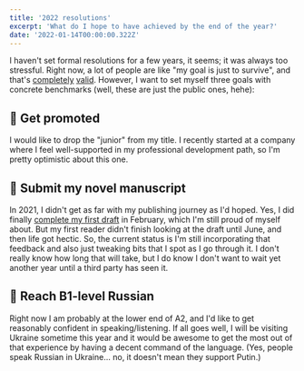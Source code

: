 ```yaml
---
title: '2022 resolutions'
excerpt: 'What do I hope to have achieved by the end of the year?'
date: '2022-01-14T00:00:00.322Z'
---
```


<p data-block-key="26qxe">I haven&#x27;t set formal resolutions for a few years, it seems; it was always too stressful. Right now, a lot of people are like &quot;my goal is just to survive&quot;, and that&#x27;s <a href="https://twitter.com/sarahclazarus/status/1471297392041463810">completely</a> <a href="https://twitter.com/drdevonprice/status/1476692489138577414">valid</a>. However, I want to set myself three goals with concrete benchmarks (well, these are just the public ones, hehe):</p>

## 💫 Get promoted

I would like to drop the &quot;junior&quot; from my title. I recently started at a company where I feel well-supported in my professional development path, so I&#x27;m pretty optimistic about this one.</p>

## 💫 Submit my novel manuscript

In 2021, I didn&#x27;t get as far with my publishing journey as I&#x27;d hoped. Yes, I did finally <a href="https://rosederwelt.com/how-i-scrummed-my-novel/">complete my first draft</a> in February, which I&#x27;m still proud of myself about. But my first reader didn&#x27;t finish looking at the draft until June, and then life got hectic. So, the current status is I&#x27;m still incorporating that feedback and also just tweaking bits that I spot as I go through it. I don&#x27;t really know how long that will take, but I do know I don&#x27;t want to wait yet another year until a third party has seen it.

## 💫 Reach B1-level Russian

Right now I am probably at the lower end of A2, and I&#x27;d like to get reasonably confident in speaking/listening. If all goes well, I will be visiting Ukraine sometime this year and it would be awesome to get the most out of that experience by having a decent command of the language. (Yes, people speak Russian in Ukraine... no, it doesn&#x27;t mean they support Putin.)